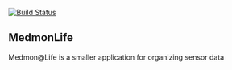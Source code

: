 [![Build Status](https://secure.travis-ci.org/knowing/MedmonLife.png?branch=master)](https://travis-ci.org/knowing/MedmonLife)

## MedmonLife

Medmon@Life is a smaller application for organizing sensor data
